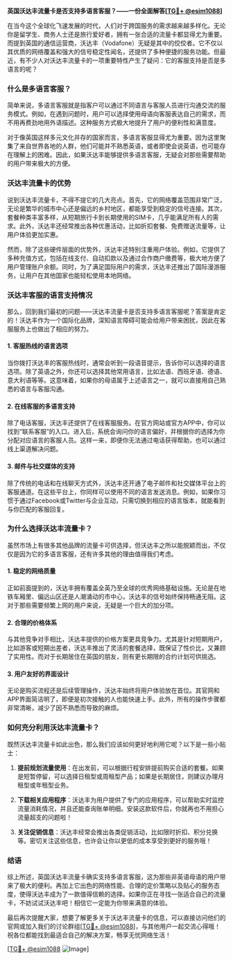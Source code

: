 **英国沃达丰流量卡是否支持多语言客服？——一份全面解答[[TG💪+ @esim1088](https://t.me/s/esim1088)]**

在当今这个全球化飞速发展的时代，人们对于跨国服务的需求越来越多样化。无论你是留学生、商务人士还是旅行爱好者，拥有一张合适的流量卡都显得尤为重要。而提到英国的通信运营商，沃达丰（Vodafone）无疑是其中的佼佼者。它不仅以其优质的网络覆盖和强大的信号稳定性闻名，还提供了多种便捷的服务功能。但最近，有不少人对沃达丰流量卡的一项重要特性产生了疑问：它的客服支持是否是多语言的呢？

### **什么是多语言客服？**
简单来说，多语言客服就是指客户可以通过不同语言与客服人员进行沟通交流的服务模式。例如，在遇到问题时，用户可以选择使用母语向客服表达自己的需求，而不用再费劲地用外语描述。这种服务方式极大地提升了用户的便利性和满意度。

对于像英国这样多元文化并存的国家而言，多语言客服显得尤为重要。因为这里聚集了来自世界各地的人群，他们可能并不熟悉英语，或者即使会说英语，也可能存在理解上的困难。因此，如果沃达丰能够提供多语言客服，无疑会对那些需要帮助的用户带来极大的方便。

### **沃达丰流量卡的优势**
说到沃达丰流量卡，不得不提它的几大亮点。首先，它的网络覆盖范围非常广泛，无论是繁华的城市中心还是偏远的乡村地区，都能享受到稳定的信号连接。其次，套餐种类丰富多样，从短期旅行卡到长期使用的SIM卡，几乎能满足所有人的需求。此外，沃达丰还经常推出各种优惠活动，比如折扣套餐、免费赠送流量等，让用户体验更加实惠。

然而，除了这些硬件层面的优势外，沃达丰还特别注重用户体验。例如，它提供了多种充值方式，包括在线支付、自动扣款以及通过合作商户缴费等，极大地方便了用户管理账户余额。同时，为了满足国际用户的需求，沃达丰还推出了国际漫游服务，让用户在其他国家也能轻松使用本地网络。

### **沃达丰客服的语言支持情况**
那么，回到我们最初的问题——沃达丰流量卡是否支持多语言客服呢？答案是肯定的！沃达丰作为一个国际化品牌，深知语言障碍可能会给用户带来困扰，因此在客服服务上也做出了相应的努力。

#### **1. 客服热线的语言选项**
当你拨打沃达丰的客服热线时，通常会听到一段语音提示，告诉你可以选择的语言选项。除了英语之外，你还可以选择其他常用语言，比如法语、西班牙语、德语、意大利语等等。这意味着，如果你的母语属于上述语言之一，就可以直接用自己熟悉的语言与客服沟通。

#### **2. 在线客服的多语言支持**
除了电话客服，沃达丰还提供了在线客服服务。在官方网站或官方APP中，你可以找到“联系客服”的入口。进入后，系统会询问你的语言偏好，并根据你的选择为你分配对应语言的客服人员。这样一来，即便你无法通过电话获得帮助，也可以通过线上渠道解决问题。

#### **3. 邮件与社交媒体的支持**
除了传统的电话和在线聊天方式外，沃达丰还开通了电子邮件和社交媒体平台上的客服通道。在这些平台上，你同样可以使用不同的语言发送消息。例如，如果你习惯于通过Facebook或Twitter与企业互动，只需切换到相应的语言版本，就能看到与你匹配的客服回复。

### **为什么选择沃达丰流量卡？**
虽然市场上有很多其他品牌的流量卡可供选择，但沃达丰之所以能脱颖而出，不仅仅是因为它的多语言客服，还有许多其他的理由值得我们考虑。

#### **1. 稳定的网络质量**
正如前面提到的，沃达丰拥有覆盖全英乃至全球的优秀网络基础设施。无论是在地铁车厢里、偏远山区还是人潮涌动的市中心，沃达丰的信号始终保持畅通无阻。这对于那些需要频繁上网的用户来说，无疑是一个巨大的加分项。

#### **2. 合理的价格体系**
与其他竞争对手相比，沃达丰提供的价格方案更具竞争力。尤其是针对短期用户，比如游客或短期出差者，沃达丰推出了灵活的套餐选择，既保证了性价比，又兼顾了实用性。而对于长期居住在英国的朋友，则有更长期限的合约计划可供挑选。

#### **3. 用户友好的界面设计**
无论是购买流程还是后续管理操作，沃达丰始终将用户体验放在首位。其官网和APP界面简洁明了，即便是初次接触的人也能快速上手。此外，所有的操作步骤都非常清晰，减少了因不熟悉而导致的麻烦。

### **如何充分利用沃达丰流量卡？**
既然沃达丰流量卡如此出色，那么我们应该如何更好地利用它呢？以下是一些小贴士：

1. **提前规划流量使用**：在出发前，可以根据行程安排提前购买合适的套餐。如果是短暂停留，可以选择日租型或周租型产品；如果是长期居住，则建议办理月租型或年租型业务。
   
2. **下载相关应用程序**：沃达丰为用户提供了专门的应用程序，可以帮助实时监控流量消耗情况，并且还能查询账单明细。安装这款软件后，你就再也不用担心流量超支的问题啦！

3. **关注促销信息**：沃达丰经常会推出各类促销活动，比如限时折扣、积分兑换等。密切关注这些信息，也许会让你以更低的成本享受到更好的服务哦！

### **结语**
综上所述，英国沃达丰流量卡确实支持多语言客服，这为那些非英语母语的用户带来了极大的便利。再加上它出色的网络性能、合理的定价策略以及贴心的服务态度，使得沃达丰成为了一款值得信赖的选择。如果你正在寻找一张适合自己的流量卡，不妨试试沃达丰吧！相信它一定能为你带来满意的体验。

最后再次提醒大家，想要了解更多关于沃达丰流量卡的信息，可以直接访问他们的官网或加入我们的讨论群组[[TG💪+ @esim1088](https://t.me/s/esim1088)]，与其他用户一起交流心得哦！祝各位都能找到最适合自己的解决方案，畅享无忧网络生活！

[[TG💪+ @esim1088](https://t.me/s/esim1088) ![Image](https://i.postimg.cc/4NQfJmqS/Snipaste-2025-05-13-00-14-12.png)]
